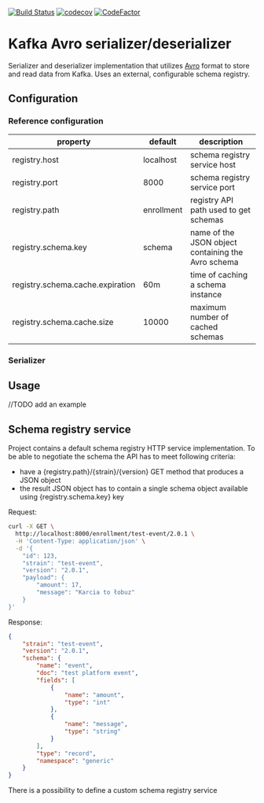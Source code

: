 [![Build Status](https://travis-ci.org/maciej-adamiak/kafka-avro-serde.svg?branch=master)](https://travis-ci.org/maciej-adamiak/kafka-avro-serde)
[![codecov](https://codecov.io/gh/maciej-adamiak/kafka-avro-serde/branch/master/graph/badge.svg)](https://codecov.io/gh/maciej-adamiak/kafka-avro-serde)
[![CodeFactor](https://www.codefactor.io/repository/github/maciej-adamiak/kafka-avro-serde/badge)](https://www.codefactor.io/repository/github/maciej-adamiak/kafka-avro-serde)

# Kafka Avro serializer/deserializer

Serializer and deserializer implementation that utilizes [Avro](http://avro.apache.org/) format to store and read data from Kafka. Uses an external, configurable schema registry.

## Configuration

### Reference configuration

| property                         | default    | description                                        |
| ---                              | ---        | ---                                                |
| registry.host                    | localhost  | schema registry service host                       |
| registry.port                    | 8000       | schema registry service port                       |
| registry.path                    | enrollment | registry API path used to get schemas              |
| registry.schema.key              | schema     | name of the JSON object containing the Avro schema |
| registry.schema.cache.expiration | 60m        | time of caching a schema instance                  |
| registry.schema.cache.size       | 10000      | maximum number of cached schemas                   |

### Serializer


## Usage

//TODO add an example

## Schema registry service

Project contains a default schema registry HTTP service implementation. To be able to negotiate the schema the API has to meet following criteria:

- have a {registry.path}/{strain}/{version} GET method that produces a JSON object
- the result JSON object has to contain a single schema object available using {registry.schema.key} key

Request:
```bash
curl -X GET \
  http://localhost:8000/enrollment/test-event/2.0.1 \
  -H 'Content-Type: application/json' \
  -d '{
	"id": 123,
	"strain": "test-event",
	"version": "2.0.1",
	"payload": {
		"amount": 17,
		"message": "Karcia to łobuz"
	}
}'
``` 

Response:
```json
{
    "strain": "test-event",
    "version": "2.0.1",
    "schema": {
        "name": "event",
        "doc": "test platform event",
        "fields": [
            {
                "name": "amount",
                "type": "int"
            },
            {
                "name": "message",
                "type": "string"
            }
        ],
        "type": "record",
        "namespace": "generic"
    }
}
```

There is a possibility to define a custom schema registry service
